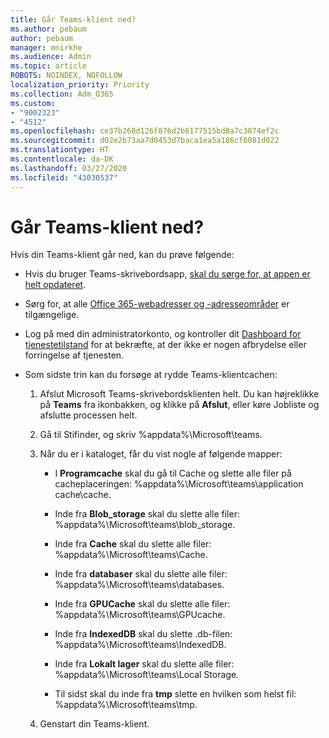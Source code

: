 ```yaml
---
title: Går Teams-klient ned?
ms.author: pebaum
author: pebaum
manager: mnirkhe
ms.audience: Admin
ms.topic: article
ROBOTS: NOINDEX, NOFOLLOW
localization_priority: Priority
ms.collection: Adm_O365
ms.custom:
- "9002323"
- "4512"
ms.openlocfilehash: ce37b260d126f876d2b6177515bd8a7c3874ef2c
ms.sourcegitcommit: d02e2b73aa7d0453d7baca1ea5a186cf6081d022
ms.translationtype: HT
ms.contentlocale: da-DK
ms.lasthandoff: 03/27/2020
ms.locfileid: "43030537"
---
```

# <a name="teams-client-crashing"></a>Går Teams-klient ned?

Hvis din Teams-klient går ned, kan du prøve følgende:

- Hvis du bruger Teams-skrivebordsapp, [skal du sørge for, at appen er helt opdateret](https://support.office.com/article/Update-Microsoft-Teams-535a8e4b-45f0-4f6c-8b3d-91bca7a51db1).

- Sørg for, at alle [Office 365-webadresser og -adresseområder](https://docs.microsoft.com/microsoftteams/connectivity-issues) er tilgængelige.

- Log på med din administratorkonto, og kontroller dit [Dashboard for tjenestetilstand](https://docs.microsoft.com/office365/enterprise/view-service-health) for at bekræfte, at der ikke er nogen afbrydelse eller forringelse af tjenesten.

 - Som sidste trin kan du forsøge at rydde Teams-klientcachen:

    1.  Afslut Microsoft Teams-skrivebordsklienten helt. Du kan højreklikke på **Teams** fra ikonbakken, og klikke på **Afslut**, eller køre Jobliste og afslutte processen helt.

    2.  Gå til Stifinder, og skriv %appdata%\Microsoft\teams.

    3.  Når du er i kataloget, får du vist nogle af følgende mapper:

         - I **Programcache** skal du gå til Cache og slette alle filer på cacheplaceringen: %appdata%\Microsoft\teams\application cache\cache.

        - Inde fra **Blob_storage** skal du slette alle filer: %appdata%\Microsoft\teams\blob_storage.

        - Inde fra **Cache** skal du slette alle filer: %appdata%\Microsoft\teams\Cache.

        - Inde fra **databaser** skal du slette alle filer: %appdata%\Microsoft\teams\databases.

        - Inde fra **GPUCache** skal du slette alle filer: %appdata%\Microsoft\teams\GPUcache.

        - Inde fra **IndexedDB** skal du slette .db-filen: %appdata%\Microsoft\teams\IndexedDB.

        - Inde fra **Lokalt lager** skal du slette alle filer: %appdata%\Microsoft\teams\Local Storage.

        - Til sidst skal du inde fra **tmp** slette en hvilken som helst fil: %appdata%\Microsoft\teams\tmp.

    4. Genstart din Teams-klient.
